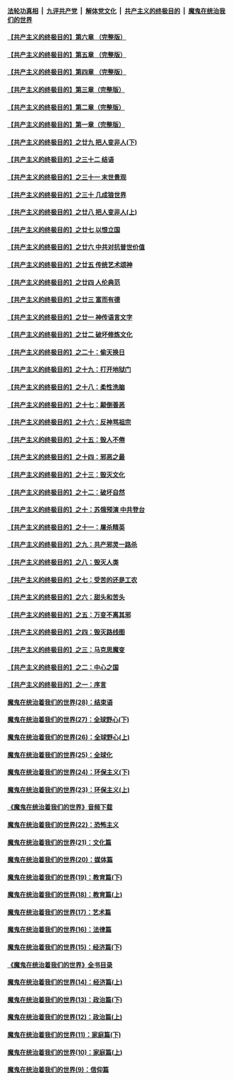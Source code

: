 ####  [法轮功真相](../../../../basic/blob/master/README.md?t=04291901) &nbsp;|&nbsp; [九评共产党](../../../../9ping.md/blob/master/README.md?t=04291901) &nbsp;|&nbsp; [解体党文化](../../../../jtdwh.md/blob/master/README.md?t=04291901)  &nbsp;|&nbsp; [共产主义的终极目的](../../../../gczydzjmd.md/blob/master/README.md?t=04291901) &nbsp;|&nbsp; [魔鬼在统治我们的世界](../../../../mgztzwmdsj.md/blob/master/README.md?t=04291901) 

#### [【共产主义的终极目的】第六章 （完整版）](../pages/nsc422/n11428913.md?t=04291901) 

#### [【共产主义的终极目的】第五章 （完整版）](../pages/nsc422/n11428912.md?t=04291901) 

#### [【共产主义的终极目的】第四章 （完整版）](../pages/nsc422/n11428907.md?t=04291901) 

#### [【共产主义的终极目的】第三章（完整版）](../pages/nsc422/n11428848.md?t=04291901) 

#### [【共产主义的终极目的】第二章（完整版）](../pages/nsc422/n11428831.md?t=04291901) 

#### [【共产主义的终极目的】第一章（完整版）](../pages/nsc422/n11417651.md?t=04291901) 

#### [【共产主义的终极目的】之廿九 把人变非人(下)](../pages/nsc422/n11344140.md?t=04291901) 

#### [【共产主义的终极目的】之三十二 结语](../pages/nsc422/n11360535.md?t=04291901) 

#### [【共产主义的终极目的】之三十一 末世景观](../pages/nsc422/n11351129.md?t=04291901) 

#### [【共产主义的终极目的】之三十 几成狼世界](../pages/nsc422/n11348280.md?t=04291901) 

#### [【共产主义的终极目的】之廿八 把人变非人(上)](../pages/nsc422/n11340492.md?t=04291901) 

#### [【共产主义的终极目的】之廿七 以恨立国](../pages/nsc422/n11336944.md?t=04291901) 

#### [【共产主义的终极目的】之廿六 中共对抗普世价值](../pages/nsc422/n11324785.md?t=04291901) 

#### [【共产主义的终极目的】之廿五 传统艺术颂神](../pages/nsc422/n11296396.md?t=04291901) 

#### [【共产主义的终极目的】之廿四 人伦典范](../pages/nsc422/n11296397.md?t=04291901) 

#### [【共产主义的终极目的】之廿三 富而有德](../pages/nsc422/n11283598.md?t=04291901) 

#### [【共产主义的终极目的】之廿一 神传语言文字](../pages/nsc422/n11263265.md?t=04291901) 

#### [【共产主义的终极目的】之廿二 破坏修炼文化](../pages/nsc422/n11245728.md?t=04291901) 

#### [【共产主义的终极目的】之二十：偷天换日](../pages/nsc422/n11238846.md?t=04291901) 

#### [【共产主义的终极目的】之十九：打开地狱门](../pages/nsc422/n11206376.md?t=04291901) 

#### [【共产主义的终极目的】之十八：柔性洗脑](../pages/nsc422/n11199994.md?t=04291901) 

#### [【共产主义的终极目的】之十七：颠倒善恶](../pages/nsc422/n11179782.md?t=04291901) 

#### [【共产主义的终极目的】之十六：反神骂祖宗](../pages/nsc422/n11166798.md?t=04291901) 

#### [【共产主义的终极目的】之十五：毁人不倦](../pages/nsc422/n11166792.md?t=04291901) 

#### [【共产主义的终极目的】之十四：邪恶之最](../pages/nsc422/n11150249.md?t=04291901) 

#### [【共产主义的终极目的】之十三：毁灭文化](../pages/nsc422/n11135227.md?t=04291901) 

#### [【共产主义的终极目的】之十二：破坏自然](../pages/nsc422/n11135214.md?t=04291901) 

#### [【共产主义的终极目的】之十：苏俄预演 中共登台](../pages/nsc422/n11118424.md?t=04291901) 

#### [【共产主义的终极目的】之十一：屠杀精英](../pages/nsc422/n11118442.md?t=04291901) 

#### [【共产主义的终极目的】之九：共产邪灵一路杀](../pages/nsc422/n11114139.md?t=04291901) 

#### [【共产主义的终极目的】之八：毁灭人类](../pages/nsc422/n11108503.md?t=04291901) 

#### [【共产主义的终极目的】之七：受苦的还是工农](../pages/nsc422/n11101809.md?t=04291901) 

#### [【共产主义的终极目的】之六：甜头和苦头](../pages/nsc422/n11096971.md?t=04291901) 

#### [【共产主义的终极目的】之五：万变不离其邪](../pages/nsc422/n11091285.md?t=04291901) 

#### [【共产主义的终极目的】之四：毁灭路线图](../pages/nsc422/n11086284.md?t=04291901) 

#### [【共产主义的终极目的】之三：马克思魔变](../pages/nsc422/n11061941.md?t=04291901) 

#### [【共产主义的终极目的】之二：中心之国](../pages/nsc422/n11047728.md?t=04291901) 

#### [【共产主义的终极目的】之一：序言](../pages/nsc422/n11086077.md?t=04291901) 

#### [魔鬼在统治着我们的世界(28)：结束语](../pages/nsc422/n10936246.md?t=04291901) 

#### [魔鬼在统治着我们的世界(27)：全球野心(下)](../pages/nsc422/n10928319.md?t=04291901) 

#### [魔鬼在统治着我们的世界(26)：全球野心(上)](../pages/nsc422/n10900318.md?t=04291901) 

#### [魔鬼在统治着我们的世界(25)：全球化](../pages/nsc422/n10788205.md?t=04291901) 

#### [魔鬼在统治着我们的世界(24)：环保主义(下)](../pages/nsc422/n10695307.md?t=04291901) 

#### [魔鬼在统治着我们的世界(23)：环保主义(上)](../pages/nsc422/n10688613.md?t=04291901) 

#### [《魔鬼在统治着我们的世界》音频下载](../pages/nsc422/n10635553.md?t=04291901) 

#### [魔鬼在统治着我们的世界(22)：恐怖主义](../pages/nsc422/n10614727.md?t=04291901) 

#### [魔鬼在统治着我们的世界(21)：文化篇](../pages/nsc422/n10597706.md?t=04291901) 

#### [魔鬼在统治着我们的世界(20)：媒体篇](../pages/nsc422/n10586579.md?t=04291901) 

#### [魔鬼在统治着我们的世界(19)：教育篇(下)](../pages/nsc422/n10564808.md?t=04291901) 

#### [魔鬼在统治着我们的世界(18)：教育篇(上)](../pages/nsc422/n10526970.md?t=04291901) 

#### [魔鬼在统治着我们的世界(17)：艺术篇](../pages/nsc422/n10499093.md?t=04291901) 

#### [魔鬼在统治着我们的世界(16)：法律篇](../pages/nsc422/n10485969.md?t=04291901) 

#### [魔鬼在统治着我们的世界(15)：经济篇(下)](../pages/nsc422/n10469975.md?t=04291901) 

#### [《魔鬼在统治着我们的世界》全书目录](../pages/nsc422/n10464261.md?t=04291901) 

#### [魔鬼在统治着我们的世界(14)：经济篇(上)](../pages/nsc422/n10457370.md?t=04291901) 

#### [魔鬼在统治着我们的世界(13)：政治篇(下)](../pages/nsc422/n10448270.md?t=04291901) 

#### [魔鬼在统治着我们的世界(12)：政治篇(上)](../pages/nsc422/n10444576.md?t=04291901) 

#### [魔鬼在统治着我们的世界(11)：家庭篇(下)](../pages/nsc422/n10440961.md?t=04291901) 

#### [魔鬼在统治着我们的世界(10)：家庭篇(上)](../pages/nsc422/n10435448.md?t=04291901) 

#### [魔鬼在统治着我们的世界(9)：信仰篇](../pages/nsc422/n10432159.md?t=04291901) 

